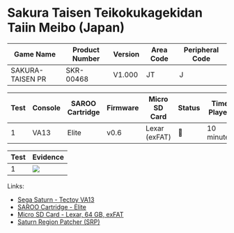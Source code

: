 # Sakura Taisen Teikokukagekidan Taiin Meibo (Japan)

| Game Name        | Product Number | Version | Area Code | Peripheral Code |
| ---------------- | -------------- | ------- | --------- | --------------- |
| SAKURA-TAISEN PR | SKR-00468      | V1.000  | JT        | J               |

| Test | Console | SAROO Cartridge | Firmware | Micro SD Card | Status | Time Played |
| ---- | ------- | --------------- | -------- | ------------- | ------ | ----------- |
| 1    | VA13    | Elite           | v0.6     | Lexar (exFAT) | :100:  | 10 minutes  |

| Test | Evidence                                                                                         |
| ---- | ------------------------------------------------------------------------------------------------ |
| 1    | [![](https://img.youtube.com/vi/a_iKApneORk/0.jpg)](https://www.youtube.com/watch?v=a_iKApneORk) |

Links:

- [Sega Saturn - Tectoy VA13](../../../../Info/Consoles/VA13/README.md)
- [SAROO Cartridge - Elite](../../../../Info/Cartridges/GuangzhouSanStarOnlineShop/1.6/README.md)
- [Micro SD Card - Lexar, 64 GB, exFAT](../../../../Info/SdCards/Lexar/64GB/exfat/README.md)
- [Saturn Region Patcher (SRP)](https://segaxtreme.net/resources/saturn-region-patcher.81/download)
